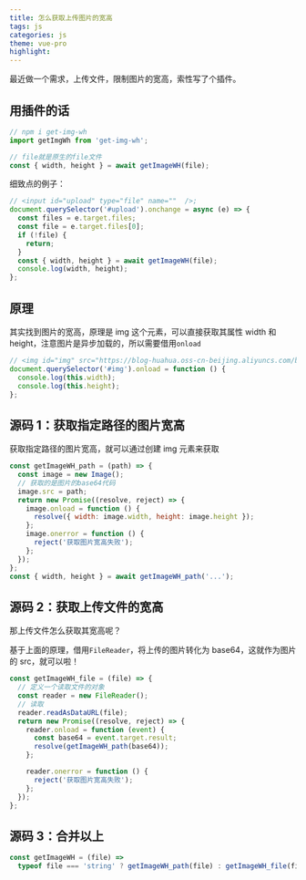 ```yaml
---
title: 怎么获取上传图片的宽高
tags: js
categories: js
theme: vue-pro
highlight:
---
```


最近做一个需求，上传文件，限制图片的宽高，索性写了个插件。

## 用插件的话

```js
// npm i get-img-wh
import getImgWh from 'get-img-wh';

// file就是原生的file文件
const { width, height } = await getImageWH(file);
```

细致点的例子：

```js
// <input id="upload" type="file" name=""  />;
document.querySelector('#upload').onchange = async (e) => {
  const files = e.target.files;
  const file = e.target.files[0];
  if (!file) {
    return;
  }
  const { width, height } = await getImageWH(file);
  console.log(width, height);
};
```

## 原理

其实找到图片的宽高，原理是 img 这个元素，可以直接获取其属性 width 和 height，注意图片是异步加载的，所以需要借用`onload`

```js
// <img id="img" src="https://blog-huahua.oss-cn-beijing.aliyuncs.com/blog/code/demo.png">
document.querySelector('#img').onload = function () {
  console.log(this.width);
  console.log(this.height);
};
```

## 源码 1：获取指定路径的图片宽高

获取指定路径的图片宽高，就可以通过创建 img 元素来获取

```js
const getImageWH_path = (path) => {
  const image = new Image();
  // 获取的是图片的base64代码
  image.src = path;
  return new Promise((resolve, reject) => {
    image.onload = function () {
      resolve({ width: image.width, height: image.height });
    };
    image.onerror = function () {
      reject('获取图片宽高失败');
    };
  });
};
const { width, height } = await getImageWH_path('...');
```

## 源码 2：获取上传文件的宽高

那上传文件怎么获取其宽高呢？

基于上面的原理，借用`FileReader`，将上传的图片转化为 base64，这就作为图片的 src，就可以啦！

```js
const getImageWH_file = (file) => {
  // 定义一个读取文件的对象
  const reader = new FileReader();
  // 读取
  reader.readAsDataURL(file);
  return new Promise((resolve, reject) => {
    reader.onload = function (event) {
      const base64 = event.target.result;
      resolve(getImageWH_path(base64));
    };

    reader.onerror = function () {
      reject('获取图片宽高失败');
    };
  });
};
```

## 源码 3：合并以上

```js
const getImageWH = (file) =>
  typeof file === 'string' ? getImageWH_path(file) : getImageWH_file(file);
```
